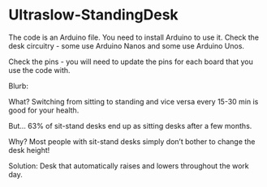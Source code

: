 # Ultraslow-StandingDesk

The code is an Arduino file. You need to install Arduino to use it. Check the desk circuitry - some use Arduino Nanos and some use Arduino Unos.

Check the pins - you will need to update the pins for each board that you use the code with.  

Blurb:

What?   Switching from sitting to standing and vice versa every 15-30 min is good for your health.

But…  63% of sit-stand desks end up as sitting desks after a few months.

Why?   Most people with sit-stand desks simply don’t bother to change the desk height!

Solution: Desk that automatically raises and lowers throughout the work day.




